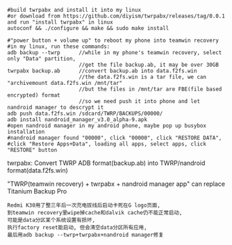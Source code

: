     #build twrpabx and install it into my linux
    #or download from https://github.com/diyism/twrpabx/releases/tag/0.0.1 and run "install twrpabx" in linux
    autoconf && ./configure && make && sudo make install

    #"power button + volume up" to reboot my phone into teamwin recovery
    #in my linux, run these commands:
    adb backup --twrp      //while in my phone's teamwin recovery, select only "Data" partition,
                           //get the file backup.ab, it may be over 30GB
    twrpabx backup.ab      //convert backup.ab into data.f2fs.win
                           //the data.f2fs.win is a tar file, we can "archivemount data.f2fs.win /mnt/tar"
                           //but the files in /mnt/tar are FBE(file based encrypted) format
                           //so we need push it into phone and let nandroid manager to descrypt it
    adb push data.f2fs.win /sdcard/TWRP/BACKUPS/00000/
    adb install nandroid_manager_v3.0_alpha-9.apk
    #open nandroid manager in my android phone, maybe pop up busybox installation
    #nandroid manager found "00000", click "00000", click "RESTORE DATA", 
    #click "Restore Apps+Data", loading all apps, select apps, click "RESTORE" button

twrpabx: Convert TWRP ADB format(backup.ab) into TWRP/nandroid format(data.f2fs.win)

"TWRP(teamwin recovery) + twrpabx + nandroid manager app" can replace Titanium Backup Pro

    Redmi K30用了整三年后一次充电拔线后启动卡死在G logo页面,
    到teamwin recovery里wipe掉cache和dalvik cache仍不能正常启动,
    可能是data分区某个系统设置有损坏,
    执行factory reset能启动, 但会清空data分区所有应用,
    最后用adb backup --twrp+twrpabx+nandroid manager修复

